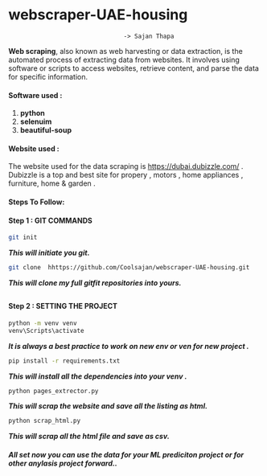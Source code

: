 # webscraper-UAE-housing

                                    -> Sajan Thapa

**Web scraping**, also known as web harvesting or data extraction, is the automated process of extracting data from websites. It involves using software or scripts to access websites, retrieve content, and parse the data for specific information.

#### **Software used** :

1. **python**
2. **selenuim**
3. **beautiful-soup**

#### Website used :

The website used for the data scraping is https://dubai.dubizzle.com/ . Dubizzle is a top and best site for propery , motors , home appliances , furniture, home & garden .

#### Steps To Follow:

#### Step 1 : GIT COMMANDS

```bash
git init
```

**_This will initiate you git._**

```bash
git clone  hhttps://github.com/Coolsajan/webscraper-UAE-housing.git
```

**_This will clone my full gitfit repositories into yours._**

##

#### Step 2 : SETTING THE PROJECT

```bash
python -m venv venv
venv\Scripts\activate
```

**_It is always a best practice to work on new env or ven for new project ._**

```bash
pip install -r requirements.txt
```

**_This will install all the dependencies into your venv ._**

```bash
python pages_extrector.py
```

**_This will scrap the website and save all the listing as html._**

```bash
python scrap_html.py
```

**_This will scrap all the html file and save as csv._**
<br />

##### All set now you can use the data for your ML prediciton project or for other anylasis project forward..
